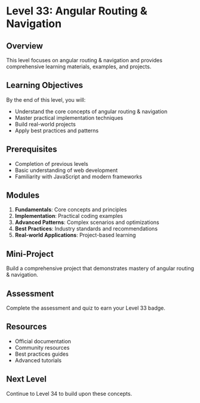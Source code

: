 # Level 33: Angular Routing & Navigation

## Overview
This level focuses on angular routing & navigation and provides comprehensive learning materials, examples, and projects.

## Learning Objectives
By the end of this level, you will:
- Understand the core concepts of angular routing & navigation
- Master practical implementation techniques
- Build real-world projects
- Apply best practices and patterns

## Prerequisites
- Completion of previous levels
- Basic understanding of web development
- Familiarity with JavaScript and modern frameworks

## Modules
1. **Fundamentals**: Core concepts and principles
2. **Implementation**: Practical coding examples
3. **Advanced Patterns**: Complex scenarios and optimizations
4. **Best Practices**: Industry standards and recommendations
5. **Real-world Applications**: Project-based learning

## Mini-Project
Build a comprehensive project that demonstrates mastery of angular routing & navigation.

## Assessment
Complete the assessment and quiz to earn your Level 33 badge.

## Resources
- Official documentation
- Community resources
- Best practices guides
- Advanced tutorials

## Next Level
Continue to Level 34 to build upon these concepts.
